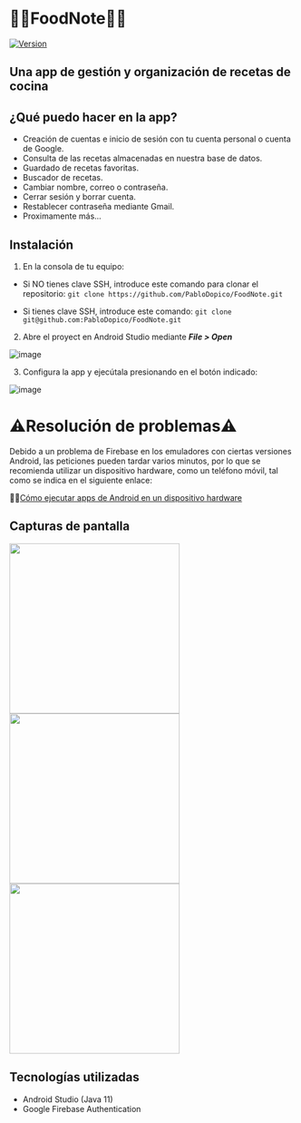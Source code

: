 # 🍝🍲FoodNote🌮🧆
[![Version](https://img.shields.io/badge/version-1.0-success)](https://github.com/PabloDopico/FoodNote)
## Una app de gestión y organización de recetas de cocina

## ¿Qué puedo hacer en la app?

- Creación de cuentas e inicio de sesión con tu cuenta personal o cuenta de Google.
- Consulta de las recetas almacenadas en nuestra base de datos.
- Guardado de recetas favoritas.
- Buscador de recetas.
- Cambiar nombre, correo o contraseña.
- Cerrar sesión y borrar cuenta.
- Restablecer contraseña mediante Gmail.
- Proximamente más...

## Instalación

1. En la consola de tu equipo:
 
- Si NO tienes clave SSH, introduce este comando para clonar el repositorio: `git clone https://github.com/PabloDopico/FoodNote.git`

- Si tienes clave SSH, introduce este comando: `git clone git@github.com:PabloDopico/FoodNote.git`

2. Abre el proyect en Android Studio mediante ***File > Open***

![image](https://github.com/PabloDopico/AppRecetas/assets/113420002/3f4a38e2-63c7-47af-b1ca-1d9bc3a9c68b)

3. Configura la app y ejecútala presionando en el botón indicado:

![image](https://github.com/PabloDopico/AppRecetas/assets/113420002/6cd141e8-9b16-4a46-8884-19345ec7da86)

# ⚠️Resolución de problemas⚠️

Debido a un problema de Firebase en los emuladores con ciertas versiones Android, las peticiones pueden tardar varios minutos, por lo que se recomienda utilizar un dispositivo hardware, como un teléfono móvil, tal como se indica en el siguiente enlace:

🔴🔎[Cómo ejecutar apps de Android en un dispositivo hardware](https://developer.android.com/studio/run/device?hl=es-419)

## Capturas de pantalla

<img src="https://github.com/PabloDopico/FoodNote/assets/113420002/440dc077-7823-4967-b155-5d3d7457f659" width="300">

<img src="https://github.com/PabloDopico/FoodNote/assets/113420002/bb472590-346d-4e12-92b9-f472b318e7fe" width="300">

<br>
<img src="https://github.com/PabloDopico/FoodNote/assets/113420002/d42a3829-eb0c-4146-8838-09c209a9dd85" width="300">

## Tecnologías utilizadas

- Android Studio (Java 11)
- Google Firebase Authentication











